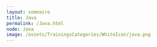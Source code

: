 ```yaml
---
layout: sommaire
title: Java
permalink: /Java.html
node: Java
image: /assets/TrainingsCategories/WhiteIcon/java.png
---
```

